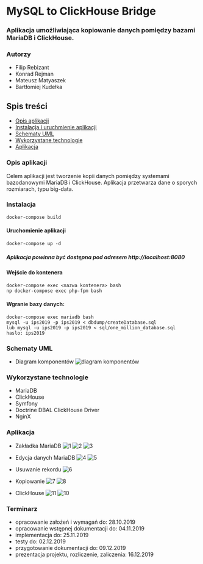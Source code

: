 # MySQL to ClickHouse Bridge

### Aplikacja umożliwiająca kopiowanie danych pomiędzy bazami MariaDB i ClickHouse.

### Autorzy
- Filip Rebizant
- Konrad Rejman
- Mateusz Matyaszek
- Bartłomiej Kudełka

## Spis treści
* [Opis aplikacji](#Opis-aplikacji)
* [Instalacja i uruchmienie aplikacji](#Instalacja)
* [Schematy UML](#schematy-uml)
* [Wykorzystane technologie](#wykorzystane-technologie)
* [Aplikacja](#Aplikacja)

### Opis aplikacji
Celem aplikacji jest tworzenie kopii danych pomiędzy systemami bazodanowymi MariaDB i ClickHouse. Aplikacja przetwarza dane o sporych rozmiarach, typu big-data.

### Instalacja
    docker-compose build
#### Uruchomienie aplikacji
    docker-compose up -d
    
##### Aplikacja powinna być dostępna pod adresem http://localhost:8080

#### Wejście do kontenera
    docker-compose exec <nazwa kontenera> bash
    np docker-compose exec php-fpm bash
    
#### Wgranie bazy danych:
    docker-compose exec mariadb bash
    mysql -u ips2019 -p ips2019 < dbdump/createDatabase.sql
    lub mysql -u ips2019 -p ips2019 < sql/one_million_database.sql
    haslo: ips2019
  
### Schematy UML
- Diagram komponentów
![diagram komponentów](documentation/uml/components.png)

### Wykorzystane technologie
- MariaDB
- ClickHouse
- Symfony
- Doctrine DBAL ClickHouse Driver
- NginX

### Aplikacja
- Zakładka MariaDB
![1](documentation/uml/1.png)
![2](documentation/uml/2.png)
![3](documentation/uml/3.png)
- Edycja danych MariaDB
![4](documentation/uml/4.png)
![5](documentation/uml/5.png)
- Usuwanie rekordu
![6](documentation/uml/6.png)
- Kopiowanie
![7](documentation/uml/7.png)
![8](documentation/uml/8.png)

- ClickHouse
![11](documentation/uml/10.png)
![10](documentation/uml/11.png)
### Terminarz
  - opracowanie założeń i wymagań do: 28.10.2019
  - opracowanie wstępnej dokumentacji do: 04.11.2019
  - implementacja do: 25.11.2019
  - testy do: 02.12.2019
  - przygotowanie dokumentacji do: 09.12.2019
  - prezentacja projektu, rozliczenie, zaliczenia: 16.12.2019 
